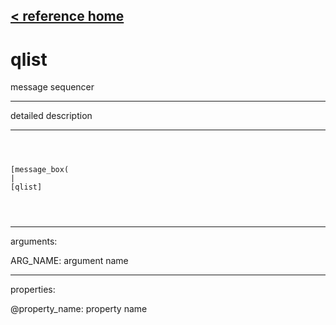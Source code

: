 [< reference home](ceammc_lib.html)
---

# qlist


message sequencer

---

detailed description
<br>


---


```



[message_box(                                 
|
[qlist]


            
```

---
arguments:

ARG_NAME: argument name<br>

---
properties:

@property_name: property name<br>

